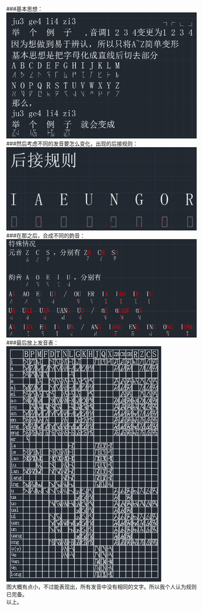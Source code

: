 ###基本思想：  
![](https://raw.githubusercontent.com/Ceplavia/ContentOfGameDesign/master/pics/%E5%A5%87%E6%80%AA%E7%9A%84%E8%87%AA%E5%88%9B%E5%AD%97.png)  
###然后考虑不同的发音要怎么变化，出现的后接规则：  
![](https://raw.githubusercontent.com/Ceplavia/ContentOfGameDesign/master/pics/%E5%A5%87%E6%80%AA%E7%9A%84%E8%87%AA%E5%88%9B%E5%AD%973.png)  
###在那之后，合成不同的韵音：  
![](https://raw.githubusercontent.com/Ceplavia/ContentOfGameDesign/master/pics/%E5%A5%87%E6%80%AA%E7%9A%84%E8%87%AA%E5%88%9B%E5%AD%972.png)  
###最后放上发音表：
![](https://raw.githubusercontent.com/Ceplavia/ContentOfGameDesign/master/pics/%E5%8F%91%E9%9F%B3%E8%A1%A8.png)  
图大概有点小，不过能表现出，所有发音中没有相同的文字。所以我个人认为规则已完备。  
以上。